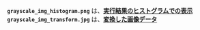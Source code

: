 **`grayscale_img_histogram.png`** は、<ins>**実行結果のヒストグラムでの表示**</ins><br>
**`grayscale_img_transform.jpg`** は、<ins>**変換した画像データ**</ins>
